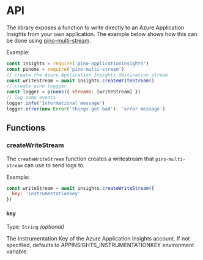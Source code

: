 # API

The library exposes a function to write directly to an Azure Application Insights from your own application. The example below shows how this can be done using [pino-multi-stream](https://github.com/pinojs/pino-multi-stream).

Example:

```js
const insights = require('pino-applicationinsights')
const pinoms = require('pino-multi-stream')
// create the Azure Application Insights destination stream
const writeStream = await insights.createWriteStream()
// create pino loggger
const logger = pinoms({ streams: [writeStream] })
// log some events
logger.info('Informational message')
logger.error(new Error('things got bad'), 'error message')
```

## Functions

### createWriteStream

The `createWriteStream` function creates a writestream that `pino-multi-stream` can use to send logs to.

Example:

```js
const writeStream = await insights.createWriteStream({
  key: 'instrumentationkey'
})
````

#### key

Type: `String` *(optional)*

The Instrumentation Key of the Azure Application Insights account. If not specified, defaults to APPINSIGHTS_INSTRUMENTATIONKEY environment variable.
